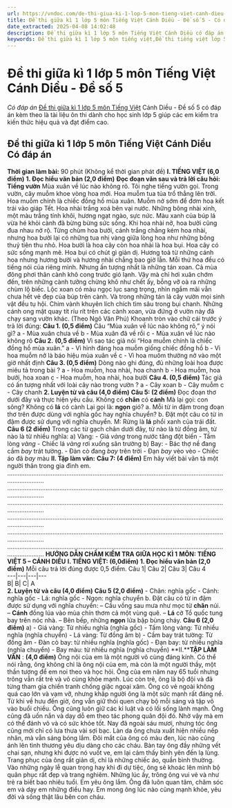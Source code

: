 ```yaml
---
url: https://vndoc.com/de-thi-giua-ki-1-lop-5-mon-tieng-viet-canh-dieu-de-so-5-329244
title: Đề thi giữa kì 1 lớp 5 môn Tiếng Việt Cánh Diều - Đề số 5 - Có đáp án - VnDoc.com
date_extracted: 2025-04-08 14:02:48
description: Đề thi giữa kì 1 lớp 5 môn Tiếng Việt Cánh Diều có đáp án nhằm giúp các em học sinh ôn tập, chuẩn bị bài kiểm tra giữa học kì sắp tới đạt kết quả cao.
keywords: Đề thi giữa kì 1 lớp 5 môn tiếng việt,Đề thi tiếng việt lớp 5 Giữa kì 1,đề thi giữa kì 1 tiếng việt 5,Đề kiểm tra giữa kì 1 tiếng việt 5,Đề thi giữa kì 1 môn tiếng việt lớp 5,Đề thi giữa kì 1 tiếng việt 5 có đáp án,đề thi giữa kì 1 tiếng việt lớp 5,Đề kiểm tra giữa kì 1 lớp 5 môn Tiếng Việt Cánh Diều,Đề thi giữa kì 1 tiếng việt lớp 5 nâng cao,Đề thi tiếng việt giữa học kì 1 lớp 5,Đề thi giữa kì 1 lớp 5 môn Tiếng Việt Cánh Diều,de thi tiếng việt lớp 5 giữa học kì 1
---
```


# Đề thi giữa kì 1 lớp 5 môn Tiếng Việt Cánh Diều - Đề số 5
 _Có đáp án_
[Đề thi giữa kì 1 lớp 5 môn Tiếng Việt](<https://vndoc.com/de-thi-giua-ki-1-lop-5-mon-tieng-viet>) Cánh Diều - Đề số 5 có đáp án kèm theo là tài liệu ôn thi dành cho học sinh lớp 5 giúp các em kiểm tra kiến thức hiệu quả và đạt điểm cao.
## **Đề thi giữa kì 1 lớp 5 môn Tiếng Việt Cánh Diều Có đáp án**
**Thời gian làm bài:** 90 phút \(Không kể thời gian phát đề\)
**I. TIẾNG VIỆT \(6,0 điểm\)**
**1\. Đọc hiểu văn bản \(2,0 điểm\)**
**Đọc đoạn văn sau và trả lời câu hỏi:**
**Tiếng vườn**
Mùa xuân về lúc nào không rõ. Tôi nghe tiếng vườn gọi.
Trong vườn, cây muỗm khoe vòng hoa mới. Hoa muỗm tua tủa trổ thẳng lên trời. Hoa muỗm chính là chiếc đồng hồ mùa xuân. Muỗm nở sớm để đơm hoa kết trái vào giáp Tết.
Hoa nhài trắng xoá bên vại nước. Những bông nhài xinh, một màu trắng tính khôi, hương ngạt ngào, sực nức. Màu xanh của búp lá vừa hé khỏi cành đã bừng bừng sức sống. Khi hoa nhài nở, hoa bưởi cũng đua nhau nở rộ. Từng chùm hoa bưởi, cánh trắng chẳng kém hoa nhài, nhưng hoa bưởi lại có những tua nhị vàng giữa lòng hoa như những bông thuỷ tiên thu nhỏ. Hoa bười là hoa cây còn hoa nhài là hoa bụi. Hoa cây có sức sống mạnh mẽ. Hoa bụi có chút gì giản dị. Hương toả từ những cánh hoa nhưng hương bưởi và hương nhài chẳng bao giờ lẫn. Mỗi thứ hoa đều có tiếng nói của riêng mình.
Nhưng ấn tượng nhất là những tán xoan. Cả mùa đông phơi thân cành khô cong trước gió lạnh. Vậy mà chỉ hơi xuân chớm đến, trên những cành tưởng chừng khô như chết ấy, bỗng vỡ oà ra những chùm lộ biếc. Lộc xoan có màu ngọc lục sang trọng, nhìn ngắm mãi vẫn chưa hết vẻ đẹp của búp trên cành. Và trong những tán lá cây vườn mọi sinh vật đều tụ hội. Chim vành khuyên lích chích tìm sâu trong bụi chanh. Những cánh ong mật quay tít ríu rít trên các cành xoan, vừa đứng ở vườn này đã chạy sang vườn khác.
\(Theo Ngô Văn Phú\)
Khoanh tròn vào chữ cái trước ý trả lời đúng:
**Câu 1. \(0,5 điểm\)** Câu “Mùa xuân về lúc nào không rõ,” ý nói gì?
a - Mùa xuân chưa về
b - Mùa xuân đã về rồi
c - Mùa xuân về lúc nào không rõ
**Câu 2.** **\(0,5 điểm\)** Vì sao tác giả nói “Hoa muỗm chính là chiếc đồng hồ mùa xuân.”
a - Vì hình đáng hoa muỗm giống chiếc đồng hồ
b - Vì hoa muỗm nở là báo hiệu mùa xuân về
c - Vì hoa muôm thường nở vào một giờ nhất định
**Câu 3. \(0,5 điểm\)** Dòng nào ghi đúng, đủ những loài hoa được miêu tả trong bài ?
a - Hoa muỗm, hoa nhài, hoa chanh
b - Hoa muỗm, hoa bưởi, hoa xoan
c - Hoa muỗm, hoa nhài, hoa bưởi
**Câu 4. \(0,5 điểm\)** Tác giả có ấn tượng nhất với loài cây nào trong vườn ?
a - Cây xoan
b - Cây muỗm
c - Cây chanh
**2\. Luyện từ và câu \(4,0 điểm\)**
**Câu 5: \(2 điểm\)** Đọc đoạn thơ dưới đây và thực hiện yêu cầu.
Không có **chân** có **cánh**
Mà lại gọi: con sông?
Không có **lá** có cành
Lại gọi là: **ngọn** gió?
a. Mỗi từ in đậm trong đoạn thơ trên được dùng với nghĩa gốc hay nghĩa chuyển?
b. Đặt một câu có từ in đậm được sử dụng với nghĩa chuyển.
M: Rừng là **lá** phổi xanh của trái đất.
**Câu 6 \(2 điểm\)** Trong các từ gạch chân dưới đây, từ nào là từ đồng âm, từ nào là từ nhiều nghĩa:
a\) Vàng:
\- Giá _vàng_ trong nước tăng đột biến
\- Tấm lòng _vàng_
\- Chiếc lá _vàng_ rơi xuống sân trường
b\) Bay:
\- Bác thợ nề đang cầm _bay_ trát tường.
\- Đàn cò đang _bay_ trên trời
\- Đạn _bay_ vèo vèo
\- Chiếc áo đã _bay_ màu
**II. Tập làm văn:**
**Câu 7: \(4 điểm\)** Em hãy viết bài văn tả một người thân trong gia đình em.
.................................................................................................................................................
.................................................................................................................................................
.................................................................................................................................................
.................................................................................................................................................
.................................................................................................................................................
.................................................................................................................................................
**HƯỚNG DẪN CHẤM KIỂM TRA GIỮA HỌC KÌ 1**
**MÔN: TIẾNG VIỆT 5 – CÁNH DIỀU**
**I. TIẾNG VIỆT: \(6,0điểm\)**
**1\. Đọc hiểu văn bản \(2,0 điểm\)**
Mỗi câu trả lời đúng được 0,5 điểm.
Câu 1| Câu 2| Câu 3| Câu 4  
---|---|---|---  
B| B| C| A  
**2\. Luyện từ và câu \(4,0 điểm\)**
**Câu 5 \(2,0 điểm\)**
\- Chân: nghĩa gốc
\- Cánh: nghĩa gốc
\- Lá: nghĩa gốc
\- Ngọn: nghĩa chuyển
b. Đặt câu có từ in đậm được sử dụng với nghĩa chuyển:
– Cầu vồng sau mưa như mọc từ **chân** núi.
– **Cánh** đồng lúa vào mùa chín thơm cả một vùng quê.
– **Lá** cờ Tổ quốc tung bay trên nóc nhà.
– Bên bếp, những **ngọn** lửa bập bùng cháy.
**Câu 6 \(2,0 điểm\)**
a\)
\- Giá vàng: Từ nhiều nghĩa \(nghĩa gốc\)
\- Tấm lòng vàng: Từ nhiều nghĩa \(nghĩa chuyển\)
\- Lá vàng: Từ đồng âm
b\)
\- Cầm bay trát tường: Từ đồng âm
\- Đàn cò bay: từ nhiều nghĩa \(nghĩa gốc\)
\- Đạn bay: từ nhiều nghĩa \(nghĩa chuyển\)
\- Bay màu: từ nhiều nghĩa \(nghĩa chuyển\)
**II.****TẬP LÀM VĂN** : **\(4,0 điểm\)**
Ông nội của em là một người vô cùng đáng kính. Có thể nói rằng, ông không chỉ là ông nội của em, mà còn là một người thầy, một thần tượng để em noi theo và học hỏi.
Ông của em năm nay 65 tuổi nhưng trông vẫn rất trẻ và vô cùng khỏe mạnh. Lúc còn trẻ, ông là bộ đội và đã từng tham gia chiến tranh chống giặc ngoại xâm. Ông có vẻ ngoài không quá cao lớn và vạm vỡ, nhưng khăp người ông là một sức mạnh rất đáng nể. Từ khi về hưu đến giờ, ông vẫn giữ thói quen chạy bộ mỗi sáng và tập võ vào buổi chiều. Ông cũng luôn giữ các kỉ luật và có lối sống lành mạnh. Ông cũng đã uốn nắn và dạy dỗ em theo tác phong quân đội đó. Nhờ vậy mà em có thể đánh võ và có sức khỏe tốt.
Nay đã ngoài sáu mươi, nhưng tóc ông cũng mới chỉ có lưa thưa vài sợi bạc. Làn da ông chưa xuất hiện nhiều nếp nhăn, mà vẫn sáng bóng lắm. Đôi mắt của ông có màu đen, lúc nào cũng ánh lên tình thương yêu dịu dàng cho các cháu. Bàn tay ông đầy những vết chai sạn, nhưng khi được nó vuốt ve, em lại cảm thấy bình yên đến lạ lùng.
Trang phục của ông rất giản dị, chỉ là những chiếc áo, quần bình thường. Vào những ngày lễ quan trọng hay khi đi dự tiệc, ông sẽ khoác lên mình bộ quân phục rất đẹp và trang nghiêm. Những lúc ấy, trông ông vui vẻ và như trẻ ra biết bao nhiêu tuổi.
Em yêu ông lắm. Ông đã luôn quan tâm, chăm sóc em và dạy em những điều hay. Em mong ông lúc nào cũng mạnh khỏe, yêu đời và sống thật lâu bên con cháu.
